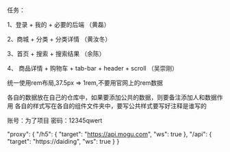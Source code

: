 任务：

1、登录 + 我的 + 必要的后端 （黄磊）

2、商城 + 分类 + 分类详情 （黄汝冬）

3、首页 + 搜索 + 搜索结果 （余陈）

4、 商品详情 + 购物车 + tab-bar + header + scroll （吴崇刚）

统一使用rem布局,37.5px => 1rem,不要用官网上的rem数据

各自的数据放在自己的仓库中，如果要添加公共的数据，则要备注添加人和数据作用
各自的样式写在各自的组件文件夹中，要写公共样式要写好注释是谁写的

账号：为了项目
密码：12345qwert




<!-- 暂时未解决多个代理 -->
  "proxy": {
    "/h5": {
      "target": "https://api.mogu.com",
      "ws": true
    },
    "/api": {
      "target": "https://daiding",
      "ws": true
    }
  }